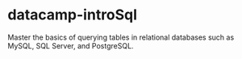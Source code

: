 # datacamp-introSql
Master the basics of querying tables in relational databases such as MySQL, SQL Server, and PostgreSQL.
